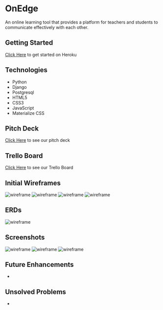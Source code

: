 # OnEdge

An online learning tool that provides a platform for teachers and students to communicate effectively with each other.

## Getting Started
[Click Here](https://onedge-app.herokuapp.com/) to get started on Heroku

## Technologies
- Python
- Django
- Postgresql
- HTML5
- CSS3
- JavaScript
- Materialize CSS

## Pitch Deck 
[Click Here](https://docs.google.com/presentation/d/1ojbgg5riQrEt0-XKnMVf6qMkp4Y1veR66myL-KFEHpA/edit#slide=id.ge30410d274_0_185) to see our pitch deck

## Trello Board
[Click Here](https://trello.com/b/ILQukgDu/onedge) to see our Trello Board

## Initial Wireframes
![wireframe](https://imgur.com/a/4FJWfzR)
![wireframe](https://imgur.com/EvOhB1f)
![wireframe](https://imgur.com/CZKfbZD)
![wireframe](https://imgur.com/kbW0pcp)

## ERDs
![wireframe](https://imgur.com/wTNGP7o)

## Screenshots
![wireframe]()
![wireframe]()
![wireframe]()

## Future Enhancements
- 

## Unsolved Problems
- 

